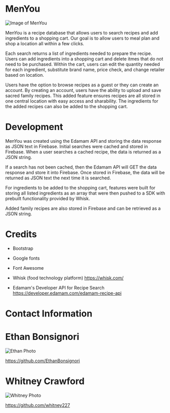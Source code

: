 # MenYou

![Image of MenYou](assets/images/MenYou-image.png)


MenYou is a recipe database that allows users to search recipes and add ingredients to a shopping cart. Our goal is to allow users to meal plan and shop a location all within a few clicks.

Each search returns a list of ingredients needed to prepare the recipe.  Users can add ingredients into a shopping cart and delete itmes that do not need to be purchased.  Within the cart, users can edit the quantity needed for each ingredient, substitute brand name, price check, and change retailer based on location.

Users have the option to browse recipes as a guest or they can create an account. By creating an account, users have the ability to upload and save sacred family recipes.  This added feature ensures recipes are all stored in one central location with easy access and sharability.  The ingredients for the added recipes can also be added to the shopping cart.

# Development

MenYou was created using the Edamam API and storing the data response as JSON text in Firebase.  Initial searches were cached and stored in Firebase.  When a user searches a cached recipe, the data is returned as a JSON string.

If a search has not been cached, then the Edamam API will GET the data response and store it into Firebase.  Once stored in Firebase, the data will be returned as JSON text the next time it is searched.

For ingredients to be added to the shopping cart, features were built for storing all listed ingredients as an array that were then pushed to a SDK with prebuilt functionality provided by Whisk.

Added family recipes are also stored in Firebase and can be retrieved as a JSON string.

# Credits

* Bootstrap

* Google fonts

* Font Awesome

* Whisk (food technology platform)
https://whisk.com/

* Edamam's Developer API for Recipe Search
https://developer.edamam.com/edamam-recipe-api

# Contact Information

# Ethan Bonsignori
![Ethan Photo](assets/images/Ethan.jpeg)

https://github.com/EthanBonsignori

# Whitney Crawford
![Whitney Photo](assets/images/Whitney.jpg)

https://github.com/whitney227




